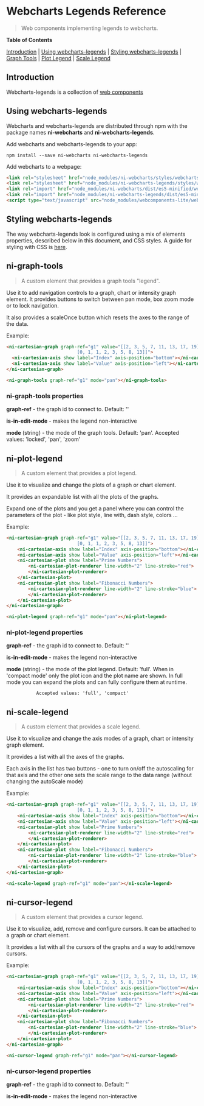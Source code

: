 # Webcharts Legends Reference

> Web components implementing legends to webcharts.

**Table of Contents**

[Introduction](#introduction)
| [Using webcharts-legends](#using-webcharts-legends)
| [Styling webcharts-legends](#styling-webcharts-legends)
| [Graph Tools](#ni-graph-tools)
| [Plot Legend](#ni-plot-legend)
| [Scale Legend](#ni-scale-legend)

## Introduction ##

Webcharts-legends is a collection of [web components](https://www.webcomponents.org/introduction)


## Using webcharts-legends ##

Webcharts and webcharts-legends are distributed through npm with the package names **ni-webcharts** and **ni-webcharts-legends**.

Add webcharts and webcharts-legends to your app:

    npm install --save ni-webcharts ni-webcharts-legends


Add webcharts to a webpage:

```html
<link rel="stylesheet" href="node_modules/ni-webcharts/styles/webchartsLight.css" />
<link rel="stylesheet" href="node_modules/ni-webcharts-legends/styles/webcharts-legends.css" />
<link rel="import" href="node_modules/ni-webcharts/dist/es5-minified/webcharts.min.html"/>
<link rel="import" href="node_modules/ni-webcharts-legends/dist/es5-minified/webcharts-legends.min.html"/>
<script type="text/javascript" src="node_modules/webcomponents-lite/webcomponents-lite.js"></script>
```

## Styling webcharts-legends ##

The way webcharts-legends look is configured using a mix of elements properties, described
below in this document, and CSS styles. A guide for styling with CSS is [here](styling.md).



## ni-graph-tools

> A custom element that provides a graph tools "legend".

Use it to add navigation controls to a graph, chart or intensity graph element.
It provides buttons to switch between pan mode, box zoom mode or to lock navigation.

It also provides a scaleOnce button which resets the axes to the range of the data.

Example:
```html
<ni-cartesian-graph graph-ref="g1" value="[[2, 3, 5, 7, 11, 13, 17, 19],
                          [0, 1, 1, 2, 3, 5, 8, 13]]">
  <ni-cartesian-axis show label="Index" axis-position="bottom"></ni-cartesian-axis>
  <ni-cartesian-axis show label="Value" axis-position="left"></ni-cartesian-axis>
</ni-cartesian-graph>

<ni-graph-tools graph-ref="g1" mode="pan"></ni-graph-tools>
```


### ni-graph-tools properties

**graph-ref** - the graph id to connect to. Default: ''

**is-in-edit-mode** - makes the legend non-interactive


**mode** (string) - the mode of the graph tools. Default: 'pan'.
               Accepted values: 'locked', 'pan', 'zoom'


## ni-plot-legend

> A custom element that provides a plot legend.

Use it to visualize and change the plots of a graph or chart element.

It provides an expandable list with all the plots of the graphs.

Expand one of the plots and you get a panel where you can control the
parameters of the plot - like plot style, line with, dash style, colors ...

Example:
```html
<ni-cartesian-graph graph-ref="g1" value="[[2, 3, 5, 7, 11, 13, 17, 19],
                          [0, 1, 1, 2, 3, 5, 8, 13]]">
    <ni-cartesian-axis show label="Index" axis-position="bottom"></ni-cartesian-axis>
    <ni-cartesian-axis show label="Value" axis-position="left"></ni-cartesian-axis>
    <ni-cartesian-plot show label="Prime Numbers">
        <ni-cartesian-plot-renderer line-width="2" line-stroke="red">
        </ni-cartesian-plot-renderer>
    </ni-cartesian-plot>
    <ni-cartesian-plot show label="Fibonacci Numbers">
        <ni-cartesian-plot-renderer line-width="2" line-stroke="blue">
        </ni-cartesian-plot-renderer>
    </ni-cartesian-plot>
</ni-cartesian-graph>

<ni-plot-legend graph-ref="g1" mode="pan"></ni-plot-legend>
```


### ni-plot-legend properties

**graph-ref** - the graph id to connect to. Default: ''

**is-in-edit-mode** - makes the legend non-interactive


**mode** (string) - the mode of the plot legend. Default: 'full'.
               When in 'compact mode' only the plot icon and the plot name are shown.
               In full mode you can expand the plots and can fully configure them at runtime.

               Accepted values: 'full', 'compact'


## ni-scale-legend

> A custom element that provides a scale legend.

Use it to visualize and change the axis modes of a graph, chart or intensity graph element.

It provides a list with all the axes of the graphs.

Each axis in the list has two buttons - one to turn on/off the autoscaling for that axis and
the other one sets the scale range to the data range (without changing the autoScale mode)

Example:
```html
<ni-cartesian-graph graph-ref="g1" value="[[2, 3, 5, 7, 11, 13, 17, 19],
                          [0, 1, 1, 2, 3, 5, 8, 13]]">
    <ni-cartesian-axis show label="Index" axis-position="bottom"></ni-cartesian-axis>
    <ni-cartesian-axis show label="Value" axis-position="left"></ni-cartesian-axis>
    <ni-cartesian-plot show label="Prime Numbers">
        <ni-cartesian-plot-renderer line-width="2" line-stroke="red">
        </ni-cartesian-plot-renderer>
    </ni-cartesian-plot>
    <ni-cartesian-plot show label="Fibonacci Numbers">
        <ni-cartesian-plot-renderer line-width="2" line-stroke="blue">
        </ni-cartesian-plot-renderer>
    </ni-cartesian-plot>
</ni-cartesian-graph>

<ni-scale-legend graph-ref="g1" mode="pan"></ni-scale-legend>
```



## ni-cursor-legend

> A custom element that provides a cursor legend.

Use it to visualize, add, remove and configure cursors. It can be attached to a graph or chart element.

It provides a list with all the cursors of the graphs and a way to add/remove cursors.

Example:
```html
<ni-cartesian-graph graph-ref="g1" value="[[2, 3, 5, 7, 11, 13, 17, 19],
                          [0, 1, 1, 2, 3, 5, 8, 13]]">
    <ni-cartesian-axis show label="Index" axis-position="bottom"></ni-cartesian-axis>
    <ni-cartesian-axis show label="Value" axis-position="left"></ni-cartesian-axis>
    <ni-cartesian-plot show label="Prime Numbers">
        <ni-cartesian-plot-renderer line-width="2" line-stroke="red">
        </ni-cartesian-plot-renderer>
    </ni-cartesian-plot>
    <ni-cartesian-plot show label="Fibonacci Numbers">
        <ni-cartesian-plot-renderer line-width="2" line-stroke="blue">
        </ni-cartesian-plot-renderer>
    </ni-cartesian-plot>
</ni-cartesian-graph>

<ni-cursor-legend graph-ref="g1" mode="pan"></ni-cursor-legend>
```


### ni-cursor-legend properties

**graph-ref** - the graph id to connect to. Default: ''

**is-in-edit-mode** - makes the legend non-interactive
